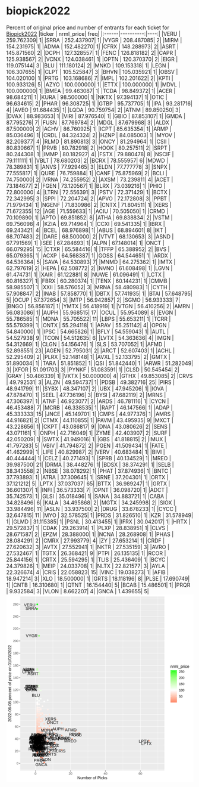 # biopick2022
Percent of original price and number of entrants for each ticket for [Biopick2022](https://twitter.com/hashtag/Biopick2022)
|ticker | nrml_price| freq|
|:------|----------:|----:|
|VERU   | 259.762309|    1|
|SRRA   | 252.437907|    1|
|VYGR   | 208.487085|    2|
|MIRM   | 154.231975|    1|
|ADMA   | 152.482270|    1|
|CFRX   | 148.288973|    2|
|ASRT   | 145.871560|    2|
|DCPH   | 127.328557|    1|
|FENC   | 126.818182|    2|
|CAPR   | 125.938567|    2|
|VCNX   | 124.038461|    1|
|OPTN   | 120.370370|    2|
|EIGR   | 119.075144|    3|
|BLU    | 111.180124|    2|
|MNKD   | 109.153318|    1|
|LEGN   | 106.307655|    1|
|CLPT   | 105.525847|    3|
|BHVN   | 105.035921|    1|
|OBSV   | 104.020100|    1|
|PRTG   | 103.168686|    7|
|IMPL   | 102.201622|    2|
|KPTI   | 100.933126|    5|
|AZYO   | 100.000000|    1|
|ETTX   | 100.000000|    1|
|MDVL   | 100.000000|    1|
|BMEA   |  99.463087|    1|
|TCDA   |  98.849372|    1|
|ACER   |  98.684211|    1|
|KURA   |  98.500000|    1|
|NKTX   |  97.394137|    1|
|OTIC   |  96.634615|    2|
|PHAR   |  96.308725|    1|
|GTBP   |  95.737705|    1|
|IPA    |  93.281716|    4|
|AVEO   |  91.684435|    1|
|LQDA   |  90.759754|    2|
|ATNM   |  89.850250|    3|
|DVAX   |  88.983653|    1|
|VIRI   |  87.976540|    1|
|GBIO   |  87.853107|    1|
|GMDA   |  87.795276|    7|
|FUSN   |  87.769784|    2|
|MDGL   |  87.679968|    3|
|ALDX   |  87.500000|    2|
|ACHV   |  86.760925|    1|
|ICPT   |  85.635354|    1|
|ARMP   |  85.036496|    1|
|CRDL   |  84.324324|    2|
|HZNP   |  84.085003|    1|
|MYOV   |  82.209377|    4|
|RLMD   |  81.890813|    3|
|ONCY   |  81.294964|    1|
|CSII   |  80.830667|    1|
|PRVB   |  80.782918|    2|
|HOOK   |  80.257511|    2|
|SRPT   |  80.244308|    1|
|IMMP   |  80.182927|    4|
|FSTX   |  79.880478|    8|
|NSCIF  |  79.111111|    1|
|VBLT   |  78.680203|    2|
|BCRX   |  78.555957|    6|
|MDWD   |  78.389831|    1|
|ANVS   |  77.929465|    3|
|ELDN   |  77.777778|    3|
|SNPX   |  77.555817|    1|
|QURE   |  76.759884|    1|
|CANF   |  75.875969|    2|
|BCLI   |  74.750000|    2|
|VRNA   |  74.255952|    2|
|AXSM   |  73.239811|    4|
|ACET   |  73.184677|    2|
|FGEN   |  73.120567|    1|
|BLRX   |  73.039216|    1|
|PHIO   |  72.800000|    4|
|LTRN   |  72.556391|    3|
|PSTV   |  72.371429|    1|
|BCTX   |  72.342995|    3|
|SPPI   |  72.204724|    2|
|APVO   |  72.172808|    3|
|PPBT   |  71.979434|    1|
|NGENF  |  71.830986|    2|
|CNTX   |  71.804511|    1|
|XERS   |  71.672355|   12|
|AGE    |  71.559633|    1|
|ACIU   |  70.505050|    1|
|CRMD   |  70.109890|    1|
|APTO   |  69.851852|    8|
|ATHA   |  69.838834|    2|
|VSTM   |  69.756098|    4|
|KZIA   |  69.714964|    1|
|CCXI   |  69.541335|    1|
|IBRX   |  69.243421|    4|
|BCEL   |  68.976898|    1|
|ABUS   |  68.894601|    8|
|IKT    |  68.707483|    2|
|DARE   |  68.500000|    2|
|VTVT   |  68.130653|    3|
|ASND   |  67.791569|    1|
|ISEE   |  67.284693|    1|
|ALPN   |  67.148014|    1|
|ONCT   |  66.079295|   15|
|CTXR   |  65.584416|    1|
|TFFP   |  65.388952|    2|
|BVS    |  65.079365|    1|
|ACXP   |  64.568387|    1|
|GOSS   |  64.544651|    1|
|ARDX   |  64.536364|    5|
|SAVA   |  64.530893|    7|
|MNMD   |  64.275362|    1|
|IMTX   |  62.797619|    2|
|HEPA   |  62.508772|    2|
|NVNO   |  61.608498|    1|
|LGVN   |  61.474731|    1|
|XAIR   |  61.122881|    8|
|NUWE   |  61.096491|    1|
|LCTX   |  60.816327|    1|
|FBRX   |  60.280374|    1|
|TENX   |  60.144231|    1|
|CMMB   |  58.985507|    1|
|XXII   |  58.576052|    3|
|MRNA   |  58.480983|    1|
|CYTH   |  57.908847|    2|
|INAB   |  57.858770|    1|
|DBTX   |  57.741935|    1|
|BTAI   |  57.648795|    5|
|OCUP   |  57.372654|    3|
|MTP    |  56.942857|    2|
|SGMO   |  56.933333|    7|
|BNGO   |  56.856187|    1|
|YMTX   |  56.418919|    1|
|VTGN   |  56.410256|    2|
|AMRN   |  56.083086|    1|
|AUPH   |  55.968515|   17|
|OCUL   |  55.954089|    8|
|EVGN   |  55.786585|    1|
|MDNA   |  55.705522|   11|
|LBPS   |  55.653211|    1|
|TCRR   |  55.579399|    1|
|ONTX   |  55.294118|    1|
|ARAV   |  55.251142|    4|
|OPGN   |  54.840000|    1|
|IPSC   |  54.665826|    1|
|BFLY   |  54.559043|    1|
|AUTL   |  54.527938|    9|
|TCON   |  54.512635|    6|
|LVTX   |  54.363636|    4|
|IMGN   |  54.312669|    1|
|CLGN   |  54.156476|    1|
|SLS    |  53.707052|    1|
|AFMD   |  52.898551|   23|
|AGEN   |  52.795031|    2|
|ARCT   |  52.607403|    1|
|ACHL   |  52.295409|    2|
|PLRX   |  52.148148|    1|
|AVXL   |  52.133795|    2|
|GMTX   |  51.890034|    1|
|TARA   |  51.851852|    1|
|QSI    |  51.842440|    1|
|ARWR   |  51.282049|    3|
|XFOR   |  51.091703|    3|
|PYNKF  |  51.083591|    1|
|CLSD   |  50.545454|    2|
|GRAY   |  50.486339|    1|
|VKTX   |  50.000000|    4|
|GTHX   |  49.853085|    2|
|CRVS   |  49.792531|    3|
|ALZN   |  49.594737|    1|
|PDSB   |  49.382716|   25|
|PIRS   |  48.941799|   11|
|SYBX   |  48.347107|    2|
|UBX    |  47.945206|    1|
|IOVA   |  47.878470|    1|
|SEEL   |  47.736196|    3|
|BYSI   |  47.682119|    2|
|MRNS   |  47.306397|    1|
|ATNF   |  46.923077|    2|
|ARDS   |  46.781116|    1|
|CYCN   |  46.453488|    7|
|MCRB   |  46.338535|    1|
|RAPT   |  46.147566|    1|
|ADAP   |  45.333333|   15|
|JNCE   |  45.149701|    1|
|CMPS   |  44.977376|    1|
|AMRS   |  44.916821|    2|
|CTMX   |  44.110855|    1|
|PAVM   |  43.495935|    9|
|MXCT   |  43.228656|    1|
|CKPT   |  43.086817|    9|
|DNA    |  43.080626|    2|
|SENS   |  43.071161|    1|
|ONPH   |  42.716049|    1|
|ZYME   |  42.403907|    2|
|SURF   |  42.050209|    1|
|SWTX   |  41.949016|    1|
|GBS    |  41.818815|    2|
|IMUX   |  41.797283|    5|
|VBIV   |  41.794872|    2|
|PGEN   |  41.509434|    1|
|FATE   |  41.462999|    1|
|LIFE   |  40.829987|    2|
|VERV   |  40.683484|    1|
|BIVI   |  40.444444|    1|
|CELZ   |  40.271493|    1|
|SPRB   |  40.134529|    1|
|MREO   |  39.987500|   21|
|DRMA   |  38.448276|    1|
|BDSX   |  38.374291|    1|
|SELB   |  38.343558|    2|
|NBSE   |  38.078292|    1|
|PHAT   |  37.874936|    1|
|BNTC   |  37.793893|    1|
|ATRA   |  37.309645|    1|
|SRNE   |  37.204301|    1|
|ORTX   |  37.121212|    5|
|LPTX   |  37.037037|   65|
|BTTX   |  36.989247|    1|
|GRTX   |  36.601307|    1|
|INFI   |  36.573333|    7|
|OPNT   |  36.098720|    1|
|ADCT   |  35.742573|    1|
|GLSI   |  35.018496|    1|
|SANA   |  34.883721|    1|
|CABA   |  34.828496|    6|
|KALA   |  34.495868|    2|
|MGTX   |  34.245998|    2|
|SIOX   |  33.984496|   11|
|ASLN   |  33.937500|    2|
|DRUG   |  33.678233|    1|
|CYCC   |  32.647815|   11|
|MYO    |  32.578525|    1|
|PRDS   |  31.826510|    1|
|KZR    |  31.578949|    1|
|GLMD   |  31.115385|    1|
|PSNL   |  30.413455|    1|
|IFRX   |  30.042017|    1|
|HRTX   |  29.572837|    1|
|CDAK   |  29.263914|    1|
|PLXP   |  28.838951|    1|
|CLVS   |  28.671587|    2|
|EPZM   |  28.388000|    1|
|NCNA   |  28.268908|    1|
|PHAS   |  28.084291|    2|
|CMRX   |  27.993779|    4|
|ZY     |  27.653214|    1|
|CRDF   |  27.620632|    3|
|AVTX   |  27.552941|    1|
|NKTR   |  27.535159|    3|
|AVRO   |  27.532467|    1|
|TGTX   |  26.368421|    9|
|PTPI   |  26.135135|    1|
|RCOR   |  25.844156|    1|
|CRTX   |  25.594295|    1|
|TLIS   |  25.436409|    1|
|BCYC   |  24.379826|    1|
|MEIP   |  24.033708|    1|
|NLTX   |  22.821577|    3|
|AYLA   |  22.326674|    4|
|CRIS   |  22.058823|   15|
|VINC   |  19.038273|    1|
|AFIB   |  18.947214|    3|
|XLO    |  18.500000|    1|
|GRTS   |  18.118196|    8|
|PLSE   |  17.690749|    1|
|CNTB   |  16.310680|    1|
|QTNT   |  16.154440|    5|
|BCAB   |  15.486501|    1|
|PRQR   |   9.932584|    3|
|VLON   |   8.662207|    4|
|GNCA   |   1.439655|    5|
![retvspicks](biopicks.png?raw=true)
